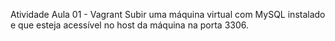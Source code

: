 Atividade Aula 01 - Vagrant
Subir uma máquina virtual com MySQL instalado e que esteja acessível no host da máquina na porta 3306.
